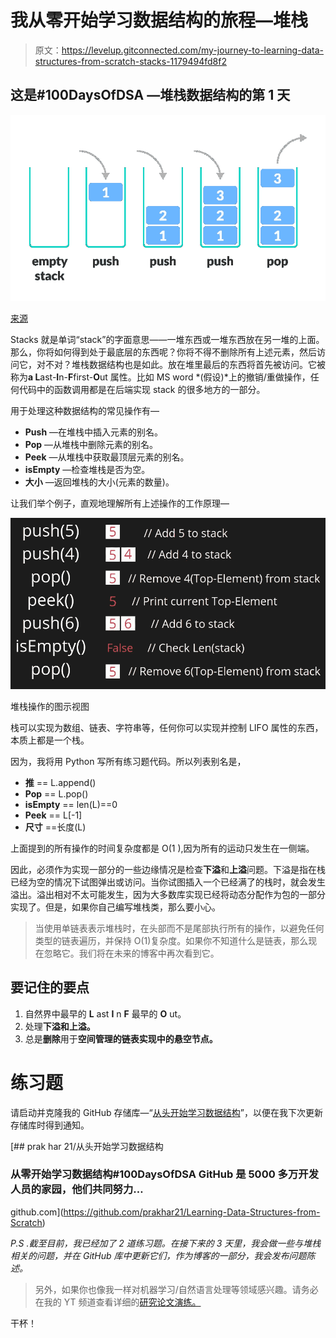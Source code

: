 # 我从零开始学习数据结构的旅程—堆栈

> 原文：<https://levelup.gitconnected.com/my-journey-to-learning-data-structures-from-scratch-stacks-1179494fd8f2>

## 这是#100DaysOfDSA —堆栈数据结构的第 1 天

![](img/854f8db9f3d065342bbea7d0e2638f24.png)

[来源](https://cdn.programiz.com/sites/tutorial2program/files/stack.png)

Stacks 就是单词“stack”的字面意思——一堆东西或一堆东西放在另一堆的上面。那么，你将如何得到处于最底层的东西呢？你将不得不删除所有上述元素，然后访问它，对不对？堆栈数据结构也是如此。放在堆里最后的东西将首先被访问。它被称为**a L**ast-**I**n-**F**first-**O**ut 属性。比如 MS word *(假设)*上的撤销/重做操作，任何代码中的函数调用都是在后端实现 stack 的很多地方的一部分。

用于处理这种数据结构的常见操作有—

*   **Push** —在堆栈中插入元素的别名。
*   **Pop** —从堆栈中删除元素的别名。
*   **Peek** —从堆栈中获取最顶层元素的别名。
*   **isEmpty** —检查堆栈是否为空。
*   **大小** —返回堆栈的大小(元素的数量)。

让我们举个例子，直观地理解所有上述操作的工作原理—

![](img/244110e0202a257e1f57cc13f628e5a8.png)

堆栈操作的图示视图

栈可以实现为数组、链表、字符串等，任何你可以实现并控制 LIFO 属性的东西，本质上都是一个栈。

因为，我将用 Python 写所有练习题代码。所以列表别名是，

*   **推** == L.append()
*   **Pop** == L.pop()
*   **isEmpty** == len(L)==0
*   **Peek** == L[-1]
*   **尺寸** ==长度(L)

上面提到的所有操作的时间复杂度都是 O(1 ),因为所有的运动只发生在一侧端。

因此，必须作为实现一部分的一些边缘情况是检查**下溢**和**上溢**问题。下溢是指在栈已经为空的情况下试图弹出或访问。当你试图插入一个已经满了的栈时，就会发生溢出。溢出相对不太可能发生，因为大多数库实现已经将动态分配作为包的一部分实现了。但是，如果你自己编写堆栈类，那么要小心。

> 当使用单链表表示堆栈时，在头部而不是尾部执行所有的操作，以避免任何类型的链表遍历，并保持 O(1)复杂度。如果你不知道什么是链表，那么现在忽略它。我们将在未来的博客中再次看到它。

## 要记住的要点

1.  自然界中最早的 **L** ast **I** n **F** 最早的 **O** ut。
2.  处理**下溢和上溢。**
3.  总是**删除**用于**空间管理的链表实现中的悬空节点。**

# 练习题

请启动并克隆我的 GitHub 存储库—“[从头开始学习数据结构](https://github.com/prakhar21/Learning-Data-Structures-from-Scratch)”，以便在我下次更新存储库时得到通知。

[](https://github.com/prakhar21/Learning-Data-Structures-from-Scratch) [## prak har 21/从头开始学习数据结构

### 从零开始学习数据结构#100DaysOfDSA GitHub 是 5000 多万开发人员的家园，他们共同努力…

github.com](https://github.com/prakhar21/Learning-Data-Structures-from-Scratch) 

*P.S .截至目前，我已经加了 2 道练习题。在接下来的 3 天里，我会做一些与堆栈相关的问题，并在 GitHub 库中更新它们，作为博客的一部分，我会发布问题陈述。*

> 另外，如果你也像我一样对机器学习/自然语言处理等领域感兴趣。请务必在我的 YT 频道查看详细的[研究论文演练。](https://www.youtube.com/channel/UCoz8NrwgL7U9535VNc0mRPA/)

干杯！